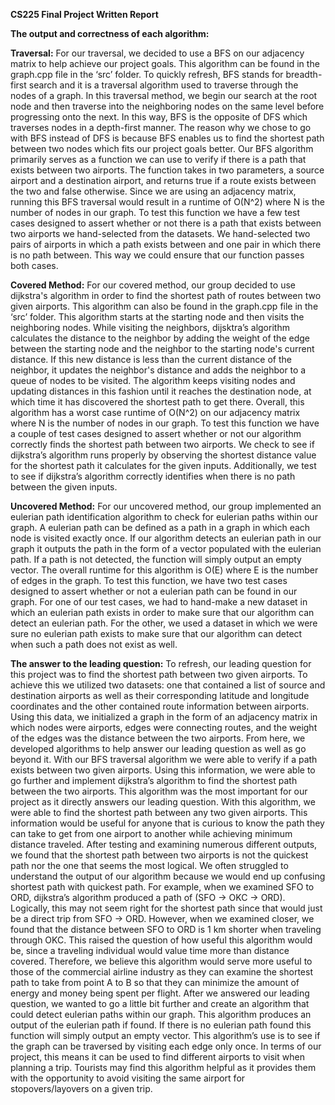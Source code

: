 **CS225 Final Project Written Report**

**The output and correctness of each algorithm:**

**Traversal:**
	For our traversal, we decided to use a BFS on our adjacency matrix to help achieve our project goals. This algorithm can be found in the graph.cpp file in the ‘src’ folder. To quickly refresh, BFS stands for breadth-first search and it is a traversal algorithm used to traverse through the nodes of a graph. In this traversal method, we begin our search at the root node and then traverse into the neighboring nodes on the same level before progressing onto the next. In this way, BFS is the opposite of DFS which traverses nodes in a depth-first manner. The reason why we chose to go with BFS instead of DFS is because BFS enables us to find the shortest path between two nodes which fits our project goals better. Our BFS algorithm primarily serves as a function we can use to verify if there is a path that exists between two airports. The function takes in two parameters, a source airport and a destination airport, and returns true if a route exists between the two and false otherwise. Since we are using an adjacency matrix, running this BFS traversal would result in a runtime of O(N^2) where N is the number of nodes in our graph.
	To test this function we have a few test cases designed to assert whether or not there is a path that exists between two airports we hand-selected from the datasets. We hand-selected two pairs of airports in which a path exists between and one pair in which there is no path between. This way we could ensure that our function passes both cases.
 
**Covered Method:**
	For our covered method, our group decided to use dijkstra's algorithm in order to find the shortest path of routes between two given airports. This algorithm can also be found in the graph.cpp file in the ‘src’ folder. This algorithm starts at the starting node and then visits the neighboring nodes. While visiting the neighbors, dijsktra’s algorithm calculates the distance to the neighbor by adding the weight of the edge between the starting node and the neighbor to the starting node's current distance. If this new distance is less than the current distance of the neighbor, it updates the neighbor's distance and adds the neighbor to a queue of nodes to be visited. The algorithm keeps visiting nodes and updating distances in this fashion until it reaches the destination node, at which time it has discovered the shortest path to get there. Overall, this algorithm has a worst case runtime of O(N^2) on our adjacency matrix where N is the number of nodes in our graph.
	To test this function we have a couple of test cases designed to assert whether or not our algorithm correctly finds the shortest path between two airports. We check to see if dijkstra’s algorithm runs properly by observing the shortest distance value for the shortest path it calculates for the given inputs. Additionally, we test to see if dijkstra’s algorithm correctly identifies when there is no path between the given inputs.

**Uncovered Method:**
	For our uncovered method, our group implemented an eulerian path identification algorithm to check for eulerian paths within our graph. A eulerian path can be defined as a path in a graph in which each node is visited exactly once. If our algorithm detects an eulerian path in our graph it outputs the path in the form of a vector populated with the eulerian path. If a path is not detected, the function will simply output an empty vector. The overall runtime for this algorithm is O(E) where E is the number of edges in the graph.
	To test this function, we have two test cases designed to assert whether or not a eulerian path can be found in our graph. For one of our test cases, we had to hand-make a new dataset in which an eulerian path exists in order to make sure that our algorithm can detect an eulerian path. For the other, we used a dataset in which we were sure no eulerian path exists to make sure that our algorithm can detect when such a path does not exist as well. 
 
**The answer to the leading question:**
	To refresh, our leading question for this project was to find the shortest path between two given airports. To achieve this we utilized two datasets: one that contained a list of source and destination airports as well as their corresponding latitude and longitude coordinates and the other contained route information between airports. Using this data, we initialized a graph in the form of an adjacency matrix in which nodes were airports, edges were connecting routes, and the weight of the edges was the distance between the two airports. From here, we developed algorithms to help answer our leading question as well as go beyond it. 
	With our BFS traversal algorithm we were able to verify if a path exists between two given airports. Using this information, we were able to go further and implement dijkstra’s algorithm to find the shortest path between the two airports. This algorithm was the most important for our project as it directly answers our leading question. With this algorithm, we were able to find the shortest path between any two given airports. This information would be useful for anyone that is curious to know the path they can take to get from one airport to another while achieving minimum distance traveled. After testing and examining numerous different outputs, we found that the shortest path between two airports is not the quickest path nor the one that seems the most logical. We often struggled to understand the output of our algorithm because we would end up confusing shortest path with quickest path. For example, when we examined SFO to ORD, dijkstra’s algorithm produced a path of (SFO -> OKC -> ORD). Logically, this may not seem right for the shortest path since that would just be a direct trip from SFO -> ORD. However, when we examined closer, we found that the distance between SFO to ORD is 1 km shorter when traveling through OKC. This raised the question of how useful this algorithm would be, since a traveling individual would value time more than distance covered. Therefore, we believe this algorithm would serve more useful to those of the commercial airline industry as they can examine the shortest path to take from point A to B so that they can minimize the amount of energy and money being spent per flight. 
	After we answered our leading question, we wanted to go a little bit further and create an algorithm that could detect eulerian paths within our graph. This algorithm produces an output of the eulerian path if found. If there is no eulerian path found this function will simply output an empty vector. This algorithm’s use is to see if the graph can be traversed by visiting each edge only once. In terms of our project, this means it can be used to find different airports to visit when planning a trip. Tourists may find this algorithm helpful as it provides them with the opportunity to avoid visiting the same airport for stopovers/layovers on a given trip.
